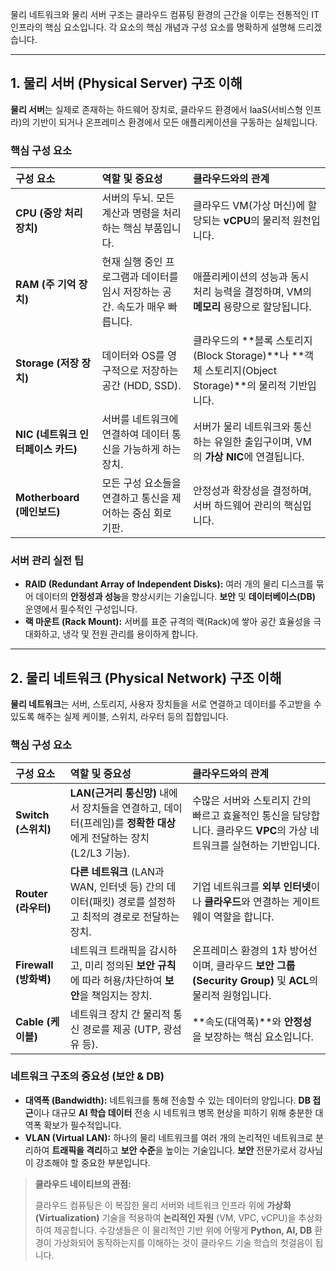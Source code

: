 물리 네트워크와 물리 서버 구조는 클라우드 컴퓨팅 환경의 근간을 이루는 전통적인 IT 인프라의 핵심 요소입니다. 각 요소의 핵심 개념과 구성 요소를 명확하게 설명해 드리겠습니다.

---

##  1. 물리 서버 (Physical Server) 구조 이해

**물리 서버**는 실제로 존재하는 하드웨어 장치로, 클라우드 환경에서 IaaS(서비스형 인프라)의 기반이 되거나 온프레미스 환경에서 모든 애플리케이션을 구동하는 실체입니다.

### 핵심 구성 요소

| 구성 요소 | 역할 및 중요성 | 클라우드와의 관계 |
| :--- | :--- | :--- |
| **CPU (중앙 처리 장치)** | 서버의 두뇌. 모든 계산과 명령을 처리하는 핵심 부품입니다. | 클라우드 VM(가상 머신)에 할당되는 **vCPU**의 물리적 원천입니다. |
| **RAM (주 기억 장치)** | 현재 실행 중인 프로그램과 데이터를 임시 저장하는 공간. 속도가 매우 빠릅니다. | 애플리케이션의 성능과 동시 처리 능력을 결정하며, VM의 **메모리** 용량으로 할당됩니다. |
| **Storage (저장 장치)** | 데이터와 OS를 영구적으로 저장하는 공간 (HDD, SSD). | 클라우드의 **블록 스토리지(Block Storage)**나 **객체 스토리지(Object Storage)**의 물리적 기반입니다. |
| **NIC (네트워크 인터페이스 카드)** | 서버를 네트워크에 연결하여 데이터 통신을 가능하게 하는 장치. | 서버가 물리 네트워크와 통신하는 유일한 출입구이며, VM의 **가상 NIC**에 연결됩니다. |
| **Motherboard (메인보드)** | 모든 구성 요소들을 연결하고 통신을 제어하는 중심 회로 기판. | 안정성과 확장성을 결정하며, 서버 하드웨어 관리의 핵심입니다. |

### 서버 관리 실전 팁

* **RAID (Redundant Array of Independent Disks):** 여러 개의 물리 디스크를 묶어 데이터의 **안정성과 성능**을 향상시키는 기술입니다. **보안** 및 **데이터베이스(DB)** 운영에서 필수적인 구성입니다.
* **랙 마운트 (Rack Mount):** 서버를 표준 규격의 랙(Rack)에 쌓아 공간 효율성을 극대화하고, 냉각 및 전원 관리를 용이하게 합니다.

---

##  2. 물리 네트워크 (Physical Network) 구조 이해

**물리 네트워크**는 서버, 스토리지, 사용자 장치들을 서로 연결하고 데이터를 주고받을 수 있도록 해주는 실제 케이블, 스위치, 라우터 등의 집합입니다.

### 핵심 구성 요소

| 구성 요소 | 역할 및 중요성 | 클라우드와의 관계 |
| :--- | :--- | :--- |
| **Switch (스위치)** | **LAN(근거리 통신망)** 내에서 장치들을 연결하고, 데이터(프레임)를 **정확한 대상**에게 전달하는 장치 (L2/L3 기능). | 수많은 서버와 스토리지 간의 빠르고 효율적인 통신을 담당합니다. 클라우드 **VPC**의 가상 네트워크를 실현하는 기반입니다. |
| **Router (라우터)** | **다른 네트워크** (LAN과 WAN, 인터넷 등) 간의 데이터(패킷) 경로를 설정하고 최적의 경로로 전달하는 장치. | 기업 네트워크를 **외부 인터넷**이나 **클라우드**와 연결하는 게이트웨이 역할을 합니다. |
| **Firewall (방화벽)** | 네트워크 트래픽을 감시하고, 미리 정의된 **보안 규칙**에 따라 허용/차단하여 **보안**을 책임지는 장치. | 온프레미스 환경의 1차 방어선이며, 클라우드 **보안 그룹(Security Group)** 및 **ACL**의 물리적 원형입니다. |
| **Cable (케이블)** | 네트워크 장치 간 물리적 통신 경로를 제공 (UTP, 광섬유 등). | **속도(대역폭)**와 **안정성**을 보장하는 핵심 요소입니다. |

### 네트워크 구조의 중요성 (보안 & DB)

* **대역폭 (Bandwidth):** 네트워크를 통해 전송할 수 있는 데이터의 양입니다. **DB 접근**이나 대규모 **AI 학습 데이터** 전송 시 네트워크 병목 현상을 피하기 위해 충분한 대역폭 확보가 필수적입니다.
* **VLAN (Virtual LAN):** 하나의 물리 네트워크를 여러 개의 논리적인 네트워크로 분리하여 **트래픽을 격리**하고 **보안 수준**을 높이는 기술입니다. **보안** 전문가로서 강사님이 강조해야 할 중요한 부분입니다.

> **클라우드 네이티브의 관점:**
>
> 클라우드 컴퓨팅은 이 복잡한 물리 서버와 네트워크 인프라 위에 **가상화(Virtualization)** 기술을 적용하여 **논리적인 자원** (VM, VPC, vCPU)을 추상화하여 제공합니다. 수강생들은 이 물리적인 기반 위에 어떻게 **Python, AI, DB** 환경이 가상화되어 동작하는지를 이해하는 것이 클라우드 기술 학습의 첫걸음이 됩니다.
